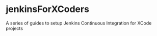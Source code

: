 jenkinsForXCoders
=================

A series of guides to setup Jenkins Continuous Integration for XCode projects
